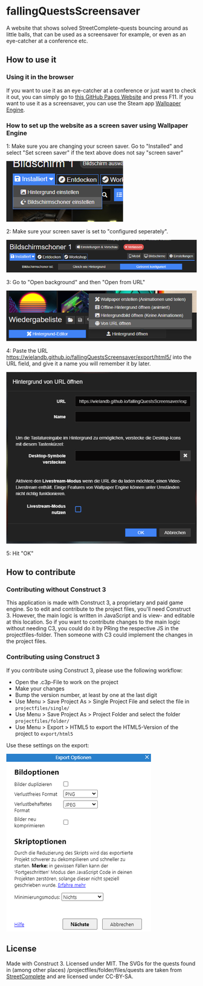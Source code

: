 # fallingQuestsScreensaver
A website that shows solved StreetComplete-quests bouncing around as little balls, that can be used as a screensaver for example, or even as an eye-catcher at a conference etc.

## How to use it

### Using it in the browser

If you want to use it as an eye-catcher at a conference or just want to check it out, you can simply go to [this GitHub Pages Website](https://wielandb.github.io/fallingQuestsScreensaver/export/html5/) and press F11. If you want to use it as a screensaver, you can use the Steam app [Wallpaper Engine](https://store.steampowered.com/app/431960/Wallpaper_Engine/).

### How to set up the website as a screen saver using Wallpaper Engine

1: Make sure you are changing your screen saver. Go to "Installed" and select "Set screen saver" if the text above does not say "screen saver"

![we-1](readme-assets\we-1.png)

2: Make sure your screen saver is set to "configured seperately".

![we-2](readme-assets\we-2.png)

3: Go to "Open background" and then "Open from URL"

![](readme-assets\we-3.png)

4: Paste the URL https://wielandb.github.io/fallingQuestsScreensaver/export/html5/ into the URL field, and give it a name you will remember it by later.

![we-4](readme-assets\we-4.png)

5: Hit "OK"

## How to contribute

### Contributing without Construct 3

This application is made with Construct 3, a proprietary and paid game engine. So to edit and contribute to the project files, you'll need Construct 3. However, the main logic is written in JavaScript and is view- and editable at this location. So if you want to contribute changes to the main logic without needing C3, you could do it by PRing the respective JS in the projectfiles-folder. Then someone with C3 could implement the changes in the project files. 

### Contributing using Construct 3

If you contribute using Construct 3, please use the following workflow:

- Open the .c3p-File to work on the project
- Make your changes
- Bump the version number, at least by one at the last digit
- Use Menu > Save Project As > Single Project File and select the file in `projectfiles/single/`
- Use Menu > Save Project As > Project Folder and select the folder `projectfiles/folder/`
- Use Menu > Export > HTML5 to export the HTML5-Version of the project to `export/html5`

Use these settings on the export:

![c3-1](readme-assets\c3-1.png)

## License

Made with Construct 3. Licensed under MIT. The SVGs for the quests found in (among other places) /projectfiles/folder/files/quests are taken from [StreetComplete](https://github.com/streetcomplete/StreetComplete/) and are licensed under CC-BY-SA.

